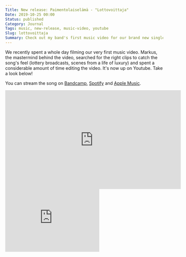 ```yaml
---
Title: New release: Paimentolaiselämä - "Lottovoittaja"
Date: 2019-10-25 00:00
Status: published
Category: Journal
Tags: music, new-release, music-video, youtube
Slug: lottovoittaja
Summary: Check out my band's first music video for our brand new single!
---
```


We recently spent a whole day filming our very first music video. Markus, the mastermind behind the video, searched for the right clips to catch the song's feel (lottery broadcasts, scenes from a life of luxury) and spent a considerable amount of time editing the video. It's now up on Youtube. Take a look below!

You can stream the song on [Bandcamp](https://paimentolaiselama.bandcamp.com/track/lottovoittaja), [Spotify](https://open.spotify.com/album/0f12vggFTU2bhRyfQlO6ft) and [Apple Music](https://music.apple.com/…/a…/lottovoittaja-single/1485581313).

<div class="widget-container--static">
  <iframe class="widget-container__widget" width="560" height="315" src="https://www.youtube.com/embed/5gFt8gPNcQE" frameborder="0" allow="accelerometer; autoplay; encrypted-media; gyroscope; picture-in-picture" allowfullscreen></iframe>
  <iframe class="widget-container__widget" src="https://open.spotify.com/embed/album/0f12vggFTU2bhRyfQlO6ft" width="300" height="200" frameborder="0" allowtransparency="true" allow="encrypted-media"></iframe>
</div>
